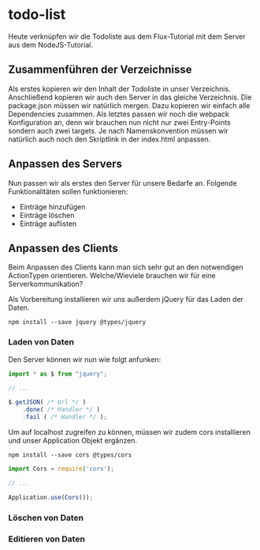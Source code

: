 # todo-list
Heute verknüpfen wir die Todoliste aus dem Flux-Tutorial mit dem Server aus dem NodeJS-Tutorial.

## Zusammenführen der Verzeichnisse
Als erstes kopieren wir den Inhalt der Todoliste in unser Verzeichnis.
Anschließend kopieren wir auch den Server in das gleiche Verzeichnis.
Die package.json müssen wir natürlich mergen. Dazu kopieren wir einfach alle Dependencies zusammen.
Als letztes passen wir noch die webpack Konfiguration an, denn wir brauchen nun nicht nur zwei Entry-Points sondern auch zwei targets.
Je nach Namenskonvention müssen wir natürlich auch noch den Skriptlink in der index.html anpassen.

## Anpassen des Servers
Nun passen wir als erstes den Server für unsere Bedarfe an.
Folgende Funktionalitäten sollen funktionieren:
- Einträge hinzufügen
- Einträge löschen
- Einträge auflisten

## Anpassen des Clients
Beim Anpassen des Clients kann man sich sehr gut an den notwendigen ActionTypen orientieren.
Welche/Wieviele brauchen wir für eine Serverkommunikation?

Als Vorbereitung installieren wir uns außerdem jQuery für das Laden der Daten.
```
npm install --save jquery @types/jquery
```

### Laden von Daten
Den Server können wir nun wie folgt anfunken:
```javascript
import * as $ from "jquery";

// ...

$.getJSON( /* Url */ )
    .done( /* Handler */ )
    .fail ( /* Handler */ );
```

Um auf localhost zugreifen zu können, müssen wir zudem cors installieren und unser Application Objekt ergänzen.
```
npm install --save cors @types/cors
```

```javascript
import Cors = require('cors');

// ...

Application.use(Cors());
```

### Löschen von Daten


### Editieren von Daten